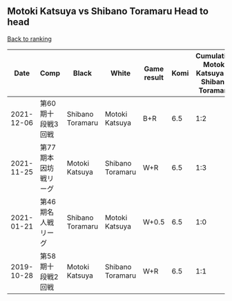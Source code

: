 ## Motoki Katsuya vs Shibano Toramaru Head to head

[Back to ranking](../../index.md)




| **Date** | **Comp** | **Black** | **White** | **Game result** | **Komi** | **Cumulative Motoki Katsuya vs Shibano Toramaru** | **Motoki Katsuya streak** | **Shibano Toramaru streak** | 
| --- | --- | --- | --- | --- | --- | --- | --- | --- |
| 2021-12-06 | 第60期十段戦3回戦 | Shibano Toramaru | Motoki Katsuya | B+R | 6.5 | 1:2 | 0 | 2 | 
| 2021-11-25 | 第77期本因坊戦リーグ | Motoki Katsuya | Shibano Toramaru | W+R | 6.5 | 1:3 | 0 | 3 | 
| 2021-01-21 | 第46期名人戦リーグ  | Shibano Toramaru | Motoki Katsuya | W+0.5 | 6.5 | 1:0 | 1 | 0 | 
| 2019-10-28 | 第58期十段戦2回戦 | Motoki Katsuya | Shibano Toramaru | W+R | 6.5 | 1:1 | 0 | 1 |




